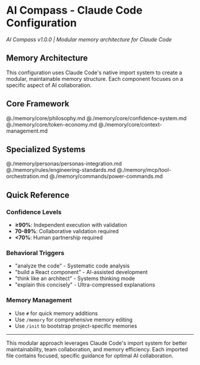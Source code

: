 # AI Compass - Claude Code Configuration

*AI Compass v1.0.0 | Modular memory architecture for Claude Code*

## Memory Architecture
This configuration uses Claude Code's native import system to create a modular, maintainable memory structure. Each component focuses on a specific aspect of AI collaboration.

## Core Framework
@./memory/core/philosophy.md
@./memory/core/confidence-system.md
@./memory/core/token-economy.md
@./memory/core/context-management.md

## Specialized Systems
@./memory/personas/personas-integration.md
@./memory/rules/engineering-standards.md
@./memory/mcp/tool-orchestration.md
@./memory/commands/power-commands.md

## Quick Reference

### Confidence Levels
- **≥90%**: Independent execution with validation
- **70-89%**: Collaborative validation required
- **<70%**: Human partnership required

### Behavioral Triggers
- "analyze the code" - Systematic code analysis
- "build a React component" - AI-assisted development
- "think like an architect" - Systems thinking mode
- "explain this concisely" - Ultra-compressed explanations

### Memory Management
- Use `#` for quick memory additions
- Use `/memory` for comprehensive memory editing
- Use `/init` to bootstrap project-specific memories

---

This modular approach leverages Claude Code's import system for better maintainability, team collaboration, and memory efficiency. Each imported file contains focused, specific guidance for optimal AI collaboration.